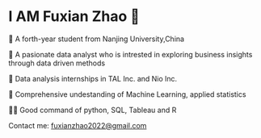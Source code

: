 # I AM Fuxian Zhao 👋

🏫 A forth-year student from Nanjing University,China

🙋 A pasionate data analyst who is intrested in exploring business insights through data driven methods

🏢 Data analysis internships in TAL Inc. and Nio lnc.

📖 Comprehensive undestanding of Machine Learning, applied statistics

🧑‍💻 Good command of python, SQL, Tableau and R

Contact me: fuxianzhao2022@gmail.com
